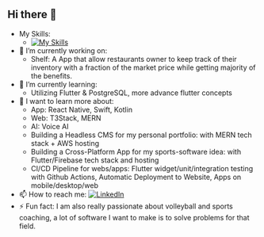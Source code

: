 ## Hi there 👋
- My Skills:
  - [![My Skills](https://skillicons.dev/icons?i=flutter,dart,firebase,mongodb,expressjs,nodejs,react,js,html,css,bootstrap,php,mysql,zig,docker)](https://skillicons.dev)
- 🔭 I’m currently working on:
  - Shelf: A App that allow restaurants owner to keep track of their inventory with a fraction of the market price while getting majority of the benefits.
- 🌱 I’m currently learning:
  - Utilizing Flutter & PostgreSQL, more advance flutter concepts
- 🤔 I want to learn more about:
  - App: React Native, Swift, Kotlin
  - Web: T3Stack,  MERN
  - AI: Voice AI
  - Building a Headless CMS for my personal portfolio: with MERN tech stack + AWS hosting
  - Building a Cross-Platform App for my sports-software idea: with Flutter/Firebase tech stack and hosting
  - CI/CD Pipeline for webs/apps: Flutter widget/unit/integration testing with Github Actions, Automatic Deployment to Website, Apps on mobile/desktop/web
- 📫 How to reach me: [![LinkedIn](https://img.shields.io/badge/LinkedIn-Profile-blue?logo=linkedin)](https://www.linkedin.com/in/khang-nguyen-2b95a7225)
- ⚡ Fun fact: I am also really passionate about volleyball and sports coaching, a lot of software I want to make is to solve problems for that field.

